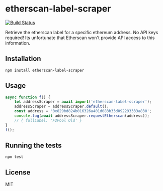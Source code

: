 # etherscan-label-scraper
[![Build Status](https://app.travis-ci.com/Beasta/etherscan-label-scraper.svg?branch=master)](https://app.travis-ci.com/Beasta/etherscan-label-scraper)

Retrieve the etherscan label for a specific ethereum address. No API keys required! Its unfortunate that Etherscan won't provide API access to this information.
## Installation

```
npm install etherscan-label-scraper
```

## Usage
```js
async function f() {
    let addressScraper = await import('etherscan-label-scraper');
    addressScraper = addressScraper.default();
    const address = '0x829bd824b016326a401d083b33d092293333a830';
    console.log(await addressScraper.requestEtherscan(address));
    // { fullLabel: 'F2Pool Old' }
}
f();
```
## Running the tests

```
npm test
```

## License
MIT


